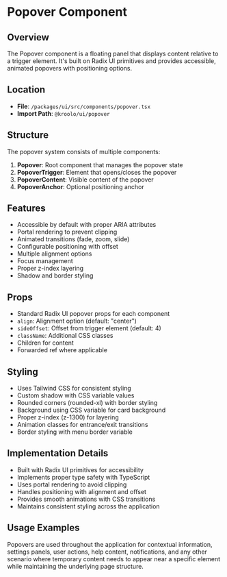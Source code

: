 # Popover Component

## Overview
The Popover component is a floating panel that displays content relative to a trigger element. It's built on Radix UI primitives and provides accessible, animated popovers with positioning options.

## Location
- **File**: `/packages/ui/src/components/popover.tsx`
- **Import Path**: `@kroolo/ui/popover`

## Structure
The popover system consists of multiple components:

1. **Popover**: Root component that manages the popover state
2. **PopoverTrigger**: Element that opens/closes the popover
3. **PopoverContent**: Visible content of the popover
4. **PopoverAnchor**: Optional positioning anchor

## Features
- Accessible by default with proper ARIA attributes
- Portal rendering to prevent clipping
- Animated transitions (fade, zoom, slide)
- Configurable positioning with offset
- Multiple alignment options
- Focus management
- Proper z-index layering
- Shadow and border styling

## Props
- Standard Radix UI popover props for each component
- `align`: Alignment option (default: "center")
- `sideOffset`: Offset from trigger element (default: 4)
- `className`: Additional CSS classes
- Children for content
- Forwarded ref where applicable

## Styling
- Uses Tailwind CSS for consistent styling
- Custom shadow with CSS variable values
- Rounded corners (rounded-xl) with border styling
- Background using CSS variable for card background
- Proper z-index (z-1300) for layering
- Animation classes for entrance/exit transitions
- Border styling with menu border variable

## Implementation Details
- Built with Radix UI primitives for accessibility
- Implements proper type safety with TypeScript
- Uses portal rendering to avoid clipping
- Handles positioning with alignment and offset
- Provides smooth animations with CSS transitions
- Maintains consistent styling across the application

## Usage Examples
Popovers are used throughout the application for contextual information, settings panels, user actions, help content, notifications, and any other scenario where temporary content needs to appear near a specific element while maintaining the underlying page structure.